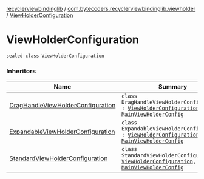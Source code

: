 [recyclerviewbindinglib](../index.md) / [com.bytecoders.recyclerviewbindinglib.viewholder](index.md) / [ViewHolderConfiguration](./-view-holder-configuration.md)

# ViewHolderConfiguration

`sealed class ViewHolderConfiguration`

### Inheritors

| Name | Summary |
|---|---|
| [DragHandleViewHolderConfiguration](-drag-handle-view-holder-configuration/index.md) | `class DragHandleViewHolderConfiguration : `[`ViewHolderConfiguration`](./-view-holder-configuration.md)`, `[`MainViewHolderConfig`](-main-view-holder-config/index.md) |
| [ExpandableViewHolderConfiguration](-expandable-view-holder-configuration/index.md) | `class ExpandableViewHolderConfiguration : `[`ViewHolderConfiguration`](./-view-holder-configuration.md)`, `[`MainViewHolderConfig`](-main-view-holder-config/index.md) |
| [StandardViewHolderConfiguration](-standard-view-holder-configuration/index.md) | `class StandardViewHolderConfiguration : `[`ViewHolderConfiguration`](./-view-holder-configuration.md)`, `[`MainViewHolderConfig`](-main-view-holder-config/index.md) |
